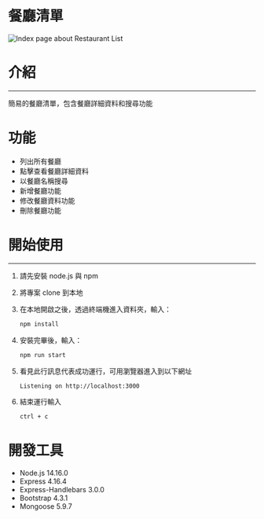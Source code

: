 # 餐廳清單

![Index page about Restaurant List](./public/images/img.png)

# 介紹
---
簡易的餐廳清單，包含餐廳詳細資料和搜尋功能

# 功能
- 列出所有餐廳
- 點擊查看餐廳詳細資料
- 以餐廳名稱搜尋
- 新增餐廳功能
- 修改餐廳資料功能
- 刪除餐廳功能

# 開始使用
---

1. 請先安裝 node.js 與 npm
2. 將專案 clone 到本地
3. 在本地開啟之後，透過終端機進入資料夾，輸入：

   ```bash
   npm install
   ```

4. 安裝完畢後，輸入：

   ```bash
   npm run start
   ```

5. 看見此行訊息代表成功運行，可用瀏覽器進入到以下網址

   ```bash
   Listening on http://localhost:3000
   ```

6. 結束運行輸入

   ```bash
   ctrl + c
   ```

# 開發工具

- Node.js 14.16.0
- Express 4.16.4
- Express-Handlebars 3.0.0
- Bootstrap 4.3.1
- Mongoose 5.9.7
